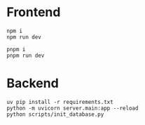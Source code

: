 # Frontend

```
npm i
npm run dev
```

```
pnpm i
pnpm run dev
```

# Backend

```
uv pip install -r requirements.txt
python -m uvicorn server.main:app --reload
python scripts/init_database.py
```
